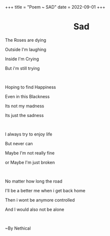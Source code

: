 +++
title = "Poem ~ SAD"
date = 2022-09-01
+++
<center>
<h1>Sad</h1>
</center>

The Roses are dying

Outside I'm laughing

Inside I'm Crying

But i'm still trying

<br>

Hoping to find Happiness

Even in this Blackness

Its not my madness

Its just the sadness

<br>

I always try to enjoy life

But never can

Maybe I'm  not really fine

or Maybe I'm just broken

<br>

No matter how long the road

I'll be a better me when i get back home

Then i wont be anymore controlled

And I would also not be alone

<br>

~By Nethical
